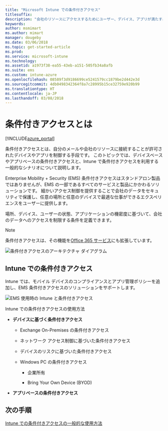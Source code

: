 ```yaml
---
title: "Microsoft Intune での条件付きアクセス"
titlesuffix: 
description: "会社のリソースにアクセスするためにユーザー、デバイス、アプリが満たす必要のある条件を Microsoft Intune で定義する方法について説明します。"
keywords: 
author: msmimart
ms.author: mimart
manager: dougeby
ms.date: 03/06/2018
ms.topic: get-started-article
ms.prod: 
ms.service: microsoft-intune
ms.technology: 
ms.assetid: a1973f38-ea55-43eb-a151-505fb34a8afb
ms.suite: ems
ms.custom: intune-azure
ms.openlocfilehash: 08589f3d9186699ce5241579cc1879be2d442e3d
ms.sourcegitcommit: 4db0498342364f8a7c28995b15ce32759e920b99
ms.translationtype: HT
ms.contentlocale: ja-JP
ms.lasthandoff: 03/08/2018
---
```

# <a name="whats-conditional-access"></a>条件付きアクセスとは

[!INCLUDE[azure_portal](./includes/azure_portal.md)]

条件付きアクセスとは、自分のメールや会社のリソースに接続することが許可されたデバイスやアプリを制御する手段です。 このトピックでは、デバイスベースやアプリベースの条件付きアクセスと、Intune で条件付きアクセスを利用する一般的なシナリオについて説明します。

Enterprise Mobility + Security (EMS) 条件付きアクセスはスタンドアロン製品ではありませんが、EMS の一部であるすべてのサービスと製品にかかわるソリューションです。 細かいアクセス制御を提供することで会社のデータをセキュリティで保護し、任意の場所と任意のデバイスで最適な仕事ができるエクスペリエンスをユーザーに提供します。

場所、デバイス、ユーザーの状態、アプリケーションの機密度に基づいて、会社のデータへのアクセスを制限する条件を定義できます。

> [!NOTE] 
> 条件付きアクセスは、その機能を[Office 365 サービス](https://blogs.technet.microsoft.com/wbaer/2017/02/17/conditional-access-policies-with-sharepoint-online-and-onedrive-for-business/)にも拡張しています。

![条件付きアクセスのアーキテクチャ ダイアグラム](./media/ca-diagram-1.png)

## <a name="conditional-access-with-intune"></a>Intune での条件付きアクセス

Intune では、モバイル デバイスのコンプライアンスとアプリ管理ポリシーを追加し、EMS 条件付きアクセスのソリューションをサポートします。

![EMS 使用時の Intune と条件付きアクセス](./media/intune-with-ca-1.png)

Intune での条件付きアクセスの使用方法

-   **デバイスに基づく条件付きアクセス**

    -   Exchange On-Premises の条件付きアクセス

    -   ネットワーク アクセス制御に基づいた条件付きアクセス

    -   デバイスのリスクに基づいた条件付きアクセス

    -   Windows PC の条件付きアクセス

        -   企業所有

        -   Bring Your Own Device (BYOD)

-   **アプリベースの条件付きアクセス**

## <a name="next-steps"></a>次の手順

[Intune での条件付きアクセスの一般的な使用方法](conditional-access-intune-common-ways-use.md)
